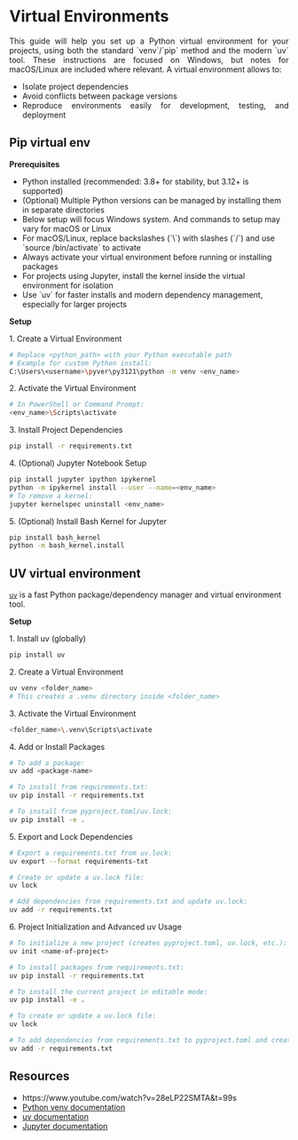 # Virtual Environments

<div align="justify">
This guide will help you set up a Python virtual environment for your projects, using both the standard `venv`/`pip` method and the modern `uv` tool. These instructions are focused on Windows, but notes for macOS/Linux are included where relevant.
A virtual environment allows to:
<ul> 
<li>Isolate project dependencies</li>
<li>Avoid conflicts between package versions</li>
<li>Reproduce environments easily for development, testing, and deployment</li>
</ul>
</div>

## Pip virtual env

**Prerequisites**
<ul>
<li>Python installed (recommended: 3.8+ for stability, but 3.12+ is supported)</li>
<li>(Optional) Multiple Python versions can be managed by installing them in separate directories</li>
<li>Below setup will focus Windows system. And commands to setup may vary for macOS or Linux</li>
<li>For macOS/Linux, replace backslashes (`\`) with slashes (`/`) and use `source <env_name>/bin/activate` to activate</li>
<li>Always activate your virtual environment before running or installing packages</li>
<li>For projects using Jupyter, install the kernel inside the virtual environment for isolation</li>
<li>Use `uv` for faster installs and modern dependency management, especially for larger projects</li>
</ul>

**Setup**
<div>
1. Create a Virtual Environment

```bash
# Replace <python_path> with your Python executable path
# Example for custom Python install:
C:\Users\<username>\pyver\py3121\python -m venv <env_name>
```
</div>

<div>
2. Activate the Virtual Environment

```bash
# In PowerShell or Command Prompt:
<env_name>\Scripts\activate
```
</div>

<div>
3. Install Project Dependencies

```bash
pip install -r requirements.txt
```
</div>

<div>
4. (Optional) Jupyter Notebook Setup

```bash
pip install jupyter ipython ipykernel
python -m ipykernel install --user --name=<env_name>
# To remove a kernel:
jupyter kernelspec uninstall <env_name>
```
</div>

<div>
5. (Optional) Install Bash Kernel for Jupyter

```bash
pip install bash_kernel
python -m bash_kernel.install
```
</div>

##  UV virtual environment

[`uv`](https://github.com/astral-sh/uv) is a fast Python package/dependency manager and virtual environment tool.

**Setup**
<div>
1. Install uv (globally)

```bash
pip install uv
```
</div>

<div>
2. Create a Virtual Environment

```bash
uv venv <folder_name>
# This creates a .venv directory inside <folder_name>
```
</div>

<div>
3. Activate the Virtual Environment

```bash
<folder_name>\.venv\Scripts\activate
```
</div>

<div>
4. Add or Install Packages

```bash
# To add a package:
uv add <package-name>

# To install from requirements.txt:
uv pip install -r requirements.txt

# To install from pyproject.toml/uv.lock:
uv pip install -e .
```
</div>

<div>
5. Export and Lock Dependencies

```bash
# Export a requirements.txt from uv.lock:
uv export --format requirements-txt

# Create or update a uv.lock file:
uv lock

# Add dependencies from requirements.txt and update uv.lock:
uv add -r requirements.txt
```
</div>

<div>
6. Project Initialization and Advanced uv Usage

```bash
# To initialize a new project (creates pyproject.toml, uv.lock, etc.):
uv init <name-of-project>

# To install packages from requirements.txt:
uv pip install -r requirements.txt

# To install the current project in editable mode:
uv pip install -e .

# To create or update a uv.lock file:
uv lock

# To add dependencies from requirements.txt to pyproject.toml and create/update uv.lock:
uv add -r requirements.txt
```
</div>

## Resources
<ul>
<li>https://www.youtube.com/watch?v=28eLP22SMTA&t=99s</li>
<li><a href="https://docs.python.org/3/library/venv.html">Python venv documentation</a></li>
<li><a href="https://github.com/astral-sh/uv">uv documentation</a></li>
<li><a href="https://docs.jupyter.org/en/latest/">Jupyter documentation</a></li>
</ul>